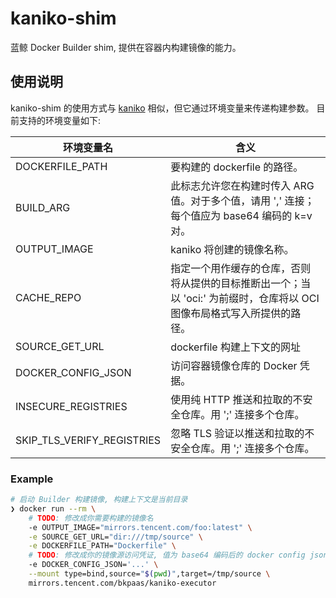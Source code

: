 # kaniko-shim
蓝鲸 Docker Builder shim, 提供在容器内构建镜像的能力。

## 使用说明

kaniko-shim 的使用方式与 [kaniko](https://github.com/GoogleContainerTools/kaniko) 相似，但它通过环境变量来传递构建参数。
目前支持的环境变量如下:

| 环境变量名                 | 含义                                                                                                    |
|----------------------------|-------------------------------------------------------------------------------------------------------|
| DOCKERFILE_PATH            | 要构建的 dockerfile 的路径。                                                                             |
| BUILD_ARG                  | 此标志允许您在构建时传入 ARG 值。对于多个值，请用 ',' 连接；每个值应为 base64 编码的 k=v 对。                     |
| OUTPUT_IMAGE               | kaniko 将创建的镜像名称。                                                                                |
| CACHE_REPO                 | 指定一个用作缓存的仓库，否则将从提供的目标推断出一个；当以 'oci:' 为前缀时，仓库将以 OCI 图像布局格式写入所提供的路径。 |
| SOURCE_GET_URL             | dockerfile 构建上下文的网址                                                                              |
| DOCKER_CONFIG_JSON         | 访问容器镜像仓库的 Docker 凭据。                                                                           |
| INSECURE_REGISTRIES        | 使用纯 HTTP 推送和拉取的不安全仓库。用 ';' 连接多个仓库。                                                     |
| SKIP_TLS_VERIFY_REGISTRIES | 忽略 TLS 验证以推送和拉取的不安全仓库。用 ';' 连接多个仓库。                                                   |

### Example

```bash
# 启动 Builder 构建镜像, 构建上下文是当前目录
❯ docker run --rm \
    # TODO: 修改成你需要构建的镜像名
    -e OUTPUT_IMAGE="mirrors.tencent.com/foo:latest" \
    -e SOURCE_GET_URL="dir:///tmp/source" \
    -e DOCKERFILE_PATH="Dockerfile" \
    # TODO: 修改成你的镜像源访问凭证, 值为 base64 编码后的 docker config json
    -e DOCKER_CONFIG_JSON='...' \
    --mount type=bind,source="$(pwd)",target=/tmp/source \
    mirrors.tencent.com/bkpaas/kaniko-executor
```
